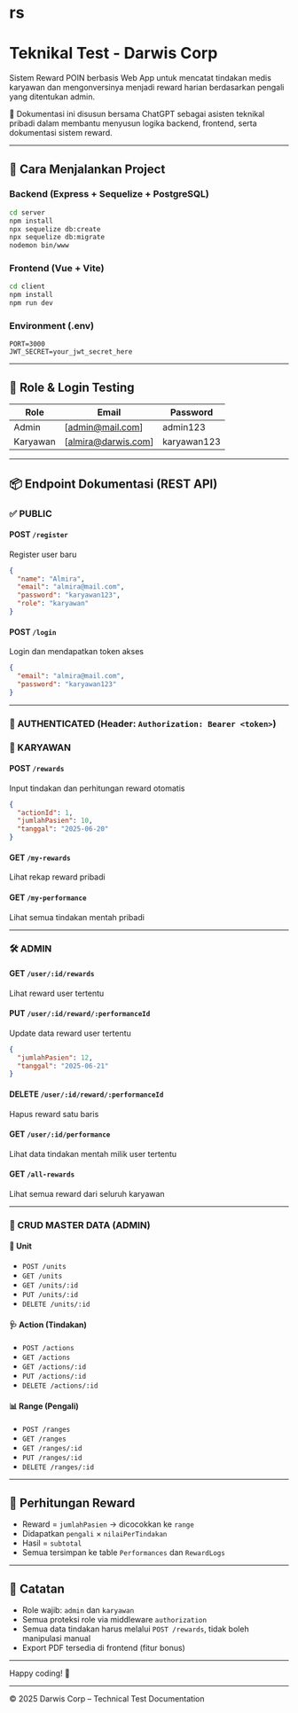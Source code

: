 # rs
# Teknikal Test - Darwis Corp

Sistem Reward POIN berbasis Web App untuk mencatat tindakan medis karyawan dan mengonversinya menjadi reward harian berdasarkan pengali yang ditentukan admin.

🧠 Dokumentasi ini disusun bersama ChatGPT sebagai asisten teknikal pribadi dalam membantu menyusun logika backend, frontend, serta dokumentasi sistem reward.

---

## 🚀 Cara Menjalankan Project

### Backend (Express + Sequelize + PostgreSQL)

```bash
cd server
npm install
npx sequelize db:create
npx sequelize db:migrate
nodemon bin/www
```

### Frontend (Vue + Vite)

```bash
cd client
npm install
npm run dev
```

### Environment (.env)

```env
PORT=3000
JWT_SECRET=your_jwt_secret_here
```

---

## 👥 Role & Login Testing

| Role     | Email                                         |  Password   |
| -------- | --------------------------------------------- | ----------- |
| Admin    | [admin@mail.com]                              |   admin123  |
| Karyawan | [almira@darwis.com]                           | karyawan123 |

---

## 📦 Endpoint Dokumentasi (REST API)

### ✅ PUBLIC

#### POST `/register`

Register user baru

```json
{
  "name": "Almira",
  "email": "almira@mail.com",
  "password": "karyawan123",
  "role": "karyawan"
}
```

#### POST `/login`

Login dan mendapatkan token akses

```json
{
  "email": "almira@mail.com",
  "password": "karyawan123"
}
```

---

### 🔐 AUTHENTICATED (Header: `Authorization: Bearer <token>`)

### 📘 KARYAWAN

#### POST `/rewards`

Input tindakan dan perhitungan reward otomatis

```json
{
  "actionId": 1,
  "jumlahPasien": 10,
  "tanggal": "2025-06-20"
}
```

#### GET `/my-rewards`

Lihat rekap reward pribadi

#### GET `/my-performance`

Lihat semua tindakan mentah pribadi

---

### 🛠️ ADMIN

#### GET `/user/:id/rewards`

Lihat reward user tertentu

#### PUT `/user/:id/reward/:performanceId`

Update data reward user tertentu

```json
{
  "jumlahPasien": 12,
  "tanggal": "2025-06-21"
}
```

#### DELETE `/user/:id/reward/:performanceId`

Hapus reward satu baris

#### GET `/user/:id/performance`

Lihat data tindakan mentah milik user tertentu

#### GET `/all-rewards`

Lihat semua reward dari seluruh karyawan

---

### 🔧 CRUD MASTER DATA (ADMIN)

#### 📂 Unit

* `POST /units`
* `GET /units`
* `GET /units/:id`
* `PUT /units/:id`
* `DELETE /units/:id`

#### 🩺 Action (Tindakan)

* `POST /actions`
* `GET /actions`
* `GET /actions/:id`
* `PUT /actions/:id`
* `DELETE /actions/:id`

#### 📊 Range (Pengali)

* `POST /ranges`
* `GET /ranges`
* `GET /ranges/:id`
* `PUT /ranges/:id`
* `DELETE /ranges/:id`

---

## 🔢 Perhitungan Reward

* Reward = `jumlahPasien` → dicocokkan ke `range`
* Didapatkan `pengali` × `nilaiPerTindakan`
* Hasil = `subtotal`
* Semua tersimpan ke table `Performances` dan `RewardLogs`

---

## 📌 Catatan

* Role wajib: `admin` dan `karyawan`
* Semua proteksi role via middleware `authorization`
* Semua data tindakan harus melalui `POST /rewards`, tidak boleh manipulasi manual
* Export PDF tersedia di frontend (fitur bonus)

---

Happy coding! 🚀

---

© 2025 Darwis Corp – Technical Test Documentation
